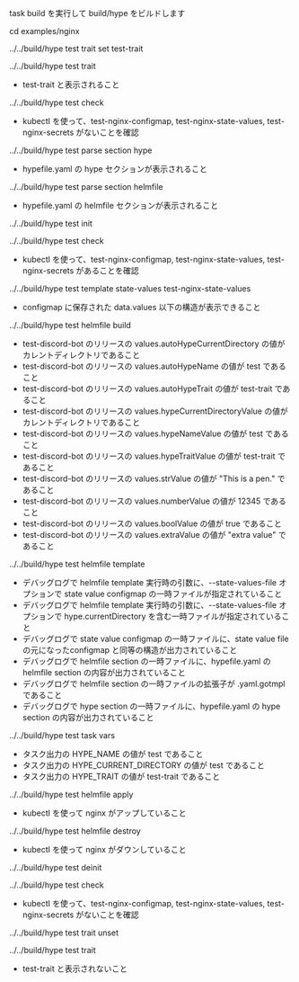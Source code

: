 task build を実行して build/hype をビルドします

cd examples/nginx

../../build/hype test trait set test-trait

../../build/hype test trait
  * test-trait と表示されること

../../build/hype test check
  * kubectl を使って、test-nginx-configmap, test-nginx-state-values, test-nginx-secrets がないことを確認

../../build/hype test parse section hype
  * hypefile.yaml の hype セクションが表示されること

../../build/hype test parse section helmfile
  * hypefile.yaml の helmfile セクションが表示されること

../../build/hype test init

../../build/hype test check
  * kubectl を使って、test-nginx-configmap, test-nginx-state-values, test-nginx-secrets があることを確認

../../build/hype test template state-values test-nginx-state-values
  * configmap に保存された data.values 以下の構造が表示できること

../../build/hype test helmfile build
  * test-discord-bot のリリースの values.autoHypeCurrentDirectory の値がカレントディレクトリであること
  * test-discord-bot のリリースの values.autoHypeName の値が test であること
  * test-discord-bot のリリースの values.autoHypeTrait の値が test-trait であること
  * test-discord-bot のリリースの values.hypeCurrentDirectoryValue の値がカレントディレクトリであること
  * test-discord-bot のリリースの values.hypeNameValue の値が test であること
  * test-discord-bot のリリースの values.hypeTraitValue の値が test-trait であること
  * test-discord-bot のリリースの values.strValue の値が "This is a pen." であること
  * test-discord-bot のリリースの values.numberValue の値が 12345 であること
  * test-discord-bot のリリースの values.boolValue の値が true であること
  * test-discord-bot のリリースの values.extraValue の値が "extra value" であること

../../build/hype test helmfile template
  * デバッグログで helmfile template 実行時の引数に、--state-values-file オプションで state value configmap の一時ファイルが指定されていること
  * デバッグログで helmfile template 実行時の引数に、--state-values-file オプションで hype.currentDirectory を含む一時ファイルが指定されていること
  * デバッグログで state value configmap の一時ファイルに、state value file の元になったconfigmap と同等の構造が出力されていること
  * デバッグログで helmfile section の一時ファイルに、hypefile.yaml の helmfile section の内容が出力されていること
  * デバッグログで helmfile section の一時ファイルの拡張子が .yaml.gotmpl であること
  * デバッグログで hype section の一時ファイルに、hypefile.yaml の hype section の内容が出力されていること

../../build/hype test task vars
  * タスク出力の HYPE_NAME の値が test であること
  * タスク出力の HYPE_CURRENT_DIRECTORY の値が test であること
  * タスク出力の HYPE_TRAIT の値が test-trait であること

../../build/hype test helmfile apply
  * kubectl を使って nginx がアップしていること

../../build/hype test helmfile destroy
  * kubectl を使って nginx がダウンしていること

../../build/hype test deinit

../../build/hype test check
  * kubectl を使って、test-nginx-configmap, test-nginx-state-values, test-nginx-secrets がないことを確認

../../build/hype test trait unset

../../build/hype test trait
  * test-trait と表示されないこと

